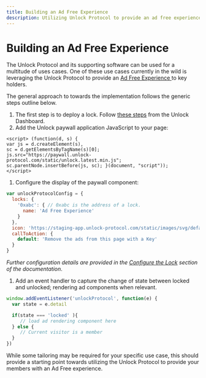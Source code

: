 ```yaml
---
title: Building an Ad Free Experience
description: Utilizing Unlock Protocol to provide an ad free experience to members.
---
```


# Building an Ad Free Experience

The Unlock Protocol and its supporting software can be used for a multitude of uses cases. One of these use cases currently in the wild is leveraging the Unlock Protocol to provide an [Ad Free Experience ](https://www.forbes.com/sites/cbovaird/2020/01/15/what-really-drove-bitcoins-new-years-rally)to key holders.

The general approach to towards the implementation follows the generic steps outline below.

1. The first step is to deploy a lock. Follow [these steps](https://docs.unlock-protocol.com/#create-a-lock) from the Unlock Dashboard.
2. Add the Unlock paywall application JavaScript to your page:

```markup
<script> (function(d, s) {
var js = d.createElement(s),
sc = d.getElementsByTagName(s)[0];
js.src="https://paywall.unlock-protocol.com/static/unlock.latest.min.js";
sc.parentNode.insertBefore(js, sc); }(document, "script"));
</script>
```

1. Configure the display of the paywall component:

```javascript
var unlockProtocolConfig = {
  locks: {
    '0xabc': { // 0xabc is the address of a lock.
      name: 'Ad Free Experience'
    }
  },
  icon: 'https://staging-app.unlock-protocol.com/static/images/svg/default.svg',
  callToAction: {
    default: 'Remove the ads from this page with a Key'
  }
}
```

_Further configuration details are provided in the_ [_Configure the Lock_](../../#install-a-lock-on-a-web-page) _section of the documentation_.

1. Add an event handler to capture the change of state between locked and unlocked; rendering ad components when relevant.

```javascript
window.addEventListener('unlockProtocol', function(e) {
  var state = e.detail

  if(state === 'locked' ){
     // load ad rendering component here
  } else {
     // Current visitor is a member
  }  
})
```

While some tailoring may be required for your specific use case, this should provide a starting point towards utilizing the Unlock Protocol to provide your members with an Ad Free experience.

